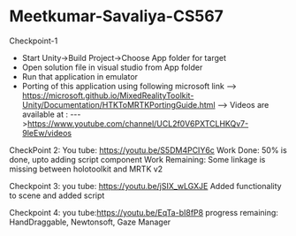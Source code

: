 # Meetkumar-Savaliya-CS567
Checkpoint-1
  * Start Unity->Build Project->Choose App folder for target
  * Open solution file in visual studio from App folder
  * Run that application in emulator
  * Porting of this application using following microsoft link
     --> https://microsoft.github.io/MixedRealityToolkit-Unity/Documentation/HTKToMRTKPortingGuide.html
     --> Videos are available at : 
         --->https://www.youtube.com/channel/UCL2f0V6PXTCLHKQv7-9leEw/videos
  
  
 CheckPoint 2:
      You tube: https://youtu.be/S5DM4PCIY6c
      Work Done: 50% is done, upto adding script component 
      Work Remaining: Some linkage is missing between holotoolkit and MRTK v2
      
 Checkpoint 3:
      you tube: https://youtu.be/jSIX_wLGXJE
      Added functionality to scene and added script 
  
  
 Checkpoint 4:
      you tube:https://youtu.be/EqTa-bI8fP8
      progress remaining: HandDraggable, Newtonsoft, Gaze Manager
      
